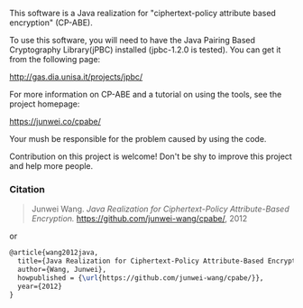 This software is a Java realization for "ciphertext-policy attribute based
encryption" (CP-ABE).

To use this software, you will need to have the Java Pairing Based Cryptography
Library(jPBC) installed (jpbc-1.2.0 is tested). You can get it from the
following page:

   http://gas.dia.unisa.it/projects/jpbc/

For more information on CP-ABE and a tutorial on using the tools, see
the project homepage:

   https://junwei.co/cpabe/

Your mush be responsible for the problem caused by using the code.

Contribution on this project is welcome! Don't be shy to improve this project
and help more people.


### Citation

> Junwei Wang. *Java Realization for Ciphertext-Policy Attribute-Based Encryption.* https://github.com/junwei-wang/cpabe/, 2012

or

```tex
@article{wang2012java,
  title={Java Realization for Ciphertext-Policy Attribute-Based Encryption},
  author={Wang, Junwei},
  howpublished = {\url{https://github.com/junwei-wang/cpabe/}},
  year={2012}
}
```
